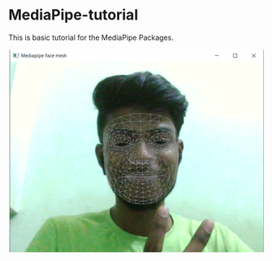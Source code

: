 # MediaPipe-tutorial
This is basic tutorial for the MediaPipe Packages.

![alt text](image/Capture.PNG)
